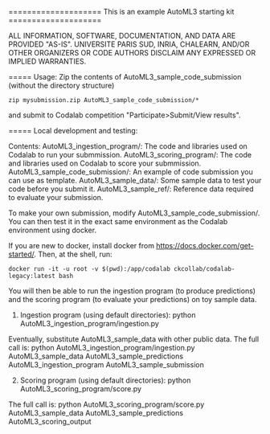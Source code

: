 ==================== This is an example AutoML3 starting kit ====================

ALL INFORMATION, SOFTWARE, DOCUMENTATION, AND DATA ARE PROVIDED "AS-IS".
UNIVERSITE PARIS SUD, INRIA, CHALEARN, AND/OR OTHER ORGANIZERS 
OR CODE AUTHORS DISCLAIM ANY EXPRESSED OR IMPLIED WARRANTIES.

===== Usage:
Zip the contents of AutoML3_sample_code_submission (without the directory structure)

	zip mysubmission.zip AutoML3_sample_code_submission/*

and submit to Codalab competition "Participate>Submit/View results".


===== Local development and testing:

Contents:
AutoML3_ingestion_program/: The code and libraries used on Codalab to run your submmission.
AutoML3_scoring_program/: The code and libraries used on Codalab to score your submmission.
AutoML3_sample_code_submission/: An example of code submission you can use as template.
AutoML3_sample_data/: Some sample data to test your code before you submit it.
AutoML3_sample_ref/: Reference data required to evaluate your submission.

To make your own submission, modify AutoML3_sample_code_submission/. You can then 
test it in the exact same environment as the Codalab environment using docker.

If you are new to docker, install docker from https://docs.docker.com/get-started/.
Then, at the shell, run:

	docker run -it -u root -v $(pwd):/app/codalab ckcollab/codalab-legacy:latest bash

You will then be able to run the ingestion program (to produce predictions) and the
scoring program (to evaluate your predictions) on toy sample data.
1) Ingestion program (using default directories):
	python AutoML3_ingestion_program/ingestion.py
	 
Eventually, substitute AutoML3_sample_data with other public data. The full call is:
	python AutoML3_ingestion_program/ingestion.py AutoML3_sample_data AutoML3_sample_predictions AutoML3_ingestion_program AutoML3_sample_submission

2) Scoring program (using default directories):
	python AutoML3_scoring_program/score.py

The full call is:
	python AutoML3_scoring_program/score.py AutoML3_sample_data AutoML3_sample_predictions AutoML3_scoring_output
